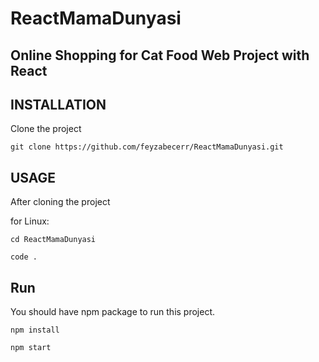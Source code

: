 # ReactMamaDunyasi
## Online Shopping for Cat Food  Web Project with React

## **INSTALLATION**

Clone the project

```git clone https://github.com/feyzabecerr/ReactMamaDunyasi.git```

## **USAGE**

After cloning the project

for Linux:

```cd ReactMamaDunyasi```

 ```code . ```

## **Run**
You should have npm package to run this project.

```npm install```


```npm start```
